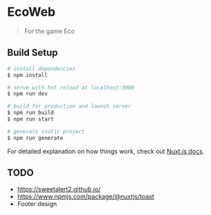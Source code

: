 # EcoWeb

> For the game Eco

## Build Setup

``` bash
# install dependencies
$ npm install

# serve with hot reload at localhost:3000
$ npm run dev

# build for production and launch server
$ npm run build
$ npm run start

# generate static project
$ npm run generate
```

For detailed explanation on how things work, check out [Nuxt.js docs](https://nuxtjs.org).


## TODO
 - https://sweetalert2.github.io/
 - https://www.npmjs.com/package/@nuxtjs/toast
 - Footer design